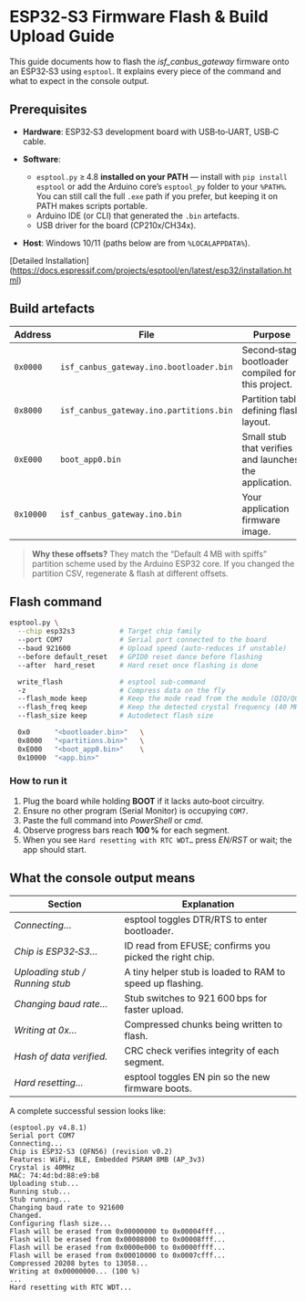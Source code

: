 # ESP32‑S3 Firmware Flash & Build Upload Guide

This guide documents how to flash the *isf_canbus_gateway* firmware onto an ESP32‑S3 using `esptool`. It explains every piece of the command and what to expect in the console output.

## Prerequisites

* **Hardware**: ESP32‑S3 development board with USB‑to‑UART, USB‑C cable.
* **Software**:

  * `esptool.py` ≥ 4.8 **installed on your PATH** — install with `pip install esptool` or add the Arduino core’s `esptool_py` folder to your `%PATH%`. You can still call the full `.exe` path if you prefer, but keeping it on PATH makes scripts portable.
  * Arduino IDE (or CLI) that generated the `.bin` artefacts.
  * USB driver for the board (CP210x/CH34x).
* **Host**: Windows 10/11 (paths below are from `%LOCALAPPDATA%`).

[Detailed Installation] (<https://docs.espressif.com/projects/esptool/en/latest/esp32/installation.html>)

## Build artefacts

| Address   | File                                    | Purpose                                                |
| --------- | --------------------------------------- | ------------------------------------------------------ |
| `0x0000`  | `isf_canbus_gateway.ino.bootloader.bin` | Second‑stage bootloader compiled for this project.     |
| `0x8000`  | `isf_canbus_gateway.ino.partitions.bin` | Partition table defining flash layout.                 |
| `0xE000`  | `boot_app0.bin`                         | Small stub that verifies and launches the application. |
| `0x10000` | `isf_canbus_gateway.ino.bin`            | Your application firmware image.                       |

> **Why these offsets?**
> They match the “Default 4 MB with spiffs” partition scheme used by the Arduino ESP32 core. If you changed the partition CSV, regenerate & flash at different offsets.

## Flash command

```bash
esptool.py \
  --chip esp32s3           # Target chip family  
  --port COM7              # Serial port connected to the board  
  --baud 921600            # Upload speed (auto‑reduces if unstable)  
  --before default_reset   # GPIO0 reset dance before flashing  
  --after  hard_reset      # Hard reset once flashing is done  

  write_flash              # esptool sub‑command  
  -z                       # Compress data on the fly  
  --flash_mode keep        # Keep the mode read from the module (QIO/QOUT/DIO)  
  --flash_freq keep        # Keep the detected crystal frequency (40 MHz)  
  --flash_size keep        # Autodetect flash size  

  0x0      "<bootloader.bin>"   \
  0x8000   "<partitions.bin>"   \
  0xE000   "<boot_app0.bin>"    \
  0x10000  "<app.bin>"
```

### How to run it

1. Plug the board while holding **BOOT** if it lacks auto‑boot circuitry.
2. Ensure no other program (Serial Monitor) is occupying `COM7`.
3. Paste the full command into *PowerShell* or *cmd*.
4. Observe progress bars reach **100 %** for each segment.
5. When you see `Hard resetting with RTC WDT…` press *EN/RST* or wait; the app should start.

## What the console output means

| Section                         | Explanation                                               |
| ------------------------------- | --------------------------------------------------------- |
| *Connecting…*                   | esptool toggles DTR/RTS to enter bootloader.              |
| *Chip is ESP32‑S3…*             | ID read from EFUSE; confirms you picked the right chip.   |
| *Uploading stub / Running stub* | A tiny helper stub is loaded to RAM to speed up flashing. |
| *Changing baud rate…*           | Stub switches to 921 600 bps for faster upload.           |
| *Writing at 0x…*                | Compressed chunks being written to flash.                 |
| *Hash of data verified.*        | CRC check verifies integrity of each segment.             |
| *Hard resetting…*               | esptool toggles EN pin so the new firmware boots.         |

A complete successful session looks like:

```text
(esptool.py v4.8.1)
Serial port COM7
Connecting...
Chip is ESP32-S3 (QFN56) (revision v0.2)
Features: WiFi, BLE, Embedded PSRAM 8MB (AP_3v3)
Crystal is 40MHz
MAC: 74:4d:bd:88:e9:b8
Uploading stub...
Running stub...
Stub running...
Changing baud rate to 921600
Changed.
Configuring flash size...
Flash will be erased from 0x00000000 to 0x00004fff...
Flash will be erased from 0x00008000 to 0x00008fff...
Flash will be erased from 0x0000e000 to 0x0000ffff...
Flash will be erased from 0x00010000 to 0x0007cfff...
Compressed 20208 bytes to 13058...
Writing at 0x00000000... (100 %)
...
Hard resetting with RTC WDT...
```